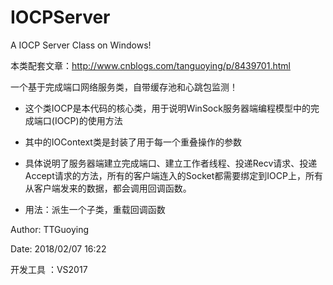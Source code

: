 # IOCPServer
A IOCP Server Class on Windows!
 
 
本类配套文章：http://www.cnblogs.com/tanguoying/p/8439701.html


一个基于完成端口网络服务类，自带缓存池和心跳包监测！

* 这个类IOCP是本代码的核心类，用于说明WinSock服务器端编程模型中的完成端口(IOCP)的使用方法

* 其中的IOContext类是封装了用于每一个重叠操作的参数

* 具体说明了服务器端建立完成端口、建立工作者线程、投递Recv请求、投递Accept请求的方法，所有的客户端连入的Socket都需要绑定到IOCP上，所有从客户端发来的数据，都会调用回调函数。

* 用法：派生一个子类，重载回调函数

Author: TTGuoying

Date: 2018/02/07 16:22
 

开发工具 ：VS2017
